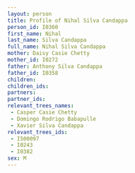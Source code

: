 ```yaml
---
layout: person
title: Profile of Nihal Silva Candappa
person_id: I0360
first_name: Nihal
last_name: Silva Candappa
full_name: Nihal Silva Candappa
mother: Daisy Casie Chetty
mother_id: I0272
father: Anthony Silva Candappa
father_id: I0358
children:
children_ids:
partners:
partner_ids:
relevant_trees_names:
 - Casper Casie Chetty
 - Domingo Rodrigo Babapulle
 - Xavier Silva Candappa
relevant_trees_ids:
 - I500097
 - I0243
 - I0382
sex: M
---
```


